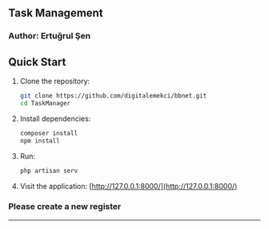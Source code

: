 ## Task Management

### Author: Ertuğrul Şen

## Quick Start

1. Clone the repository:
   ```sh
   git clone https://github.com/digitalemekci/bbnet.git
   cd TaskManager
   ```
2. Install dependencies:
   ```sh
   composer install
   npm install
   ```
3. Run:
   ```sh
   php artisan serv
   ```
4. Visit the application:
   [http://127.0.0.1:8000/](http://127.0.0.1:8000/)

### Please create a new register

---


 